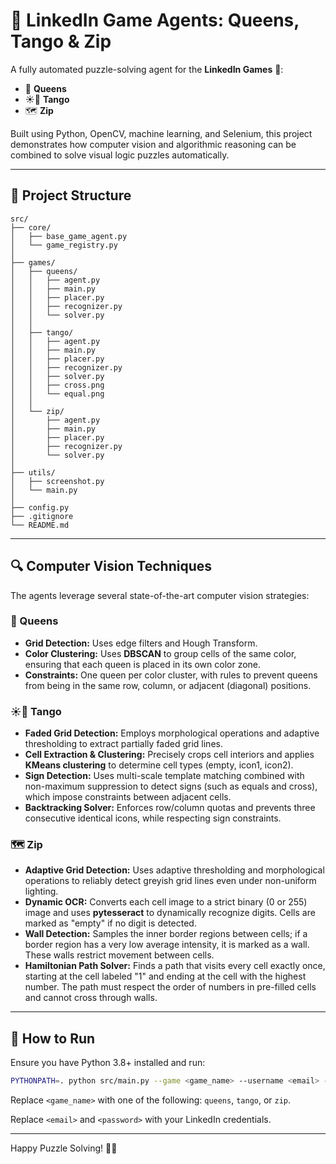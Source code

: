 # 🧠 LinkedIn Game Agents: Queens, Tango & Zip

A fully automated puzzle-solving agent for the **LinkedIn Games** 🧩:  
- 👑 **Queens**
- ☀️🌙 **Tango**
- 🗺️ **Zip**

Built using Python, OpenCV, machine learning, and Selenium, this project demonstrates how computer vision and algorithmic reasoning can be combined to solve visual logic puzzles automatically.

---

## 📁 Project Structure
```plaintext
src/
├── core/
│   ├── base_game_agent.py     
│   └── game_registry.py       
│
├── games/
│   ├── queens/
│   │   ├── agent.py
│   │   ├── main.py
│   │   ├── placer.py
│   │   ├── recognizer.py
│   │   └── solver.py
│   │
│   ├── tango/
│   │   ├── agent.py
│   │   ├── main.py
│   │   ├── placer.py
│   │   ├── recognizer.py
│   │   ├── solver.py
│   │   ├── cross.png
│   │   └── equal.png
│   │
│   └── zip/
│       ├── agent.py         
│       ├── main.py
│       ├── placer.py        
│       ├── recognizer.py    
│       └── solver.py        
│
├── utils/
│   ├── screenshot.py
│   └── main.py                
│
├── config.py                  
├── .gitignore
└── README.md
```
---

## 🔍 Computer Vision Techniques

The agents leverage several state-of-the-art computer vision strategies:

### 👑 Queens
- **Grid Detection:** Uses edge filters and Hough Transform.
- **Color Clustering:** Uses **DBSCAN** to group cells of the same color, ensuring that each queen is placed in its own color zone.
- **Constraints:** One queen per color cluster, with rules to prevent queens from being in the same row, column, or adjacent (diagonal) positions.

### ☀️🌙 Tango
- **Faded Grid Detection:** Employs morphological operations and adaptive thresholding to extract partially faded grid lines.
- **Cell Extraction & Clustering:** Precisely crops cell interiors and applies **KMeans clustering** to determine cell types (empty, icon1, icon2).
- **Sign Detection:** Uses multi-scale template matching combined with non-maximum suppression to detect signs (such as equals and cross), which impose constraints between adjacent cells.
- **Backtracking Solver:** Enforces row/column quotas and prevents three consecutive identical icons, while respecting sign constraints.

### 🗺️ Zip
- **Adaptive Grid Detection:** Uses adaptive thresholding and morphological operations to reliably detect greyish grid lines even under non-uniform lighting.
- **Dynamic OCR:** Converts each cell image to a strict binary (0 or 255) image and uses **pytesseract** to dynamically recognize digits. Cells are marked as "empty" if no digit is detected.
- **Wall Detection:** Samples the inner border regions between cells; if a border region has a very low average intensity, it is marked as a wall. These walls restrict movement between cells.
- **Hamiltonian Path Solver:** Finds a path that visits every cell exactly once, starting at the cell labeled "1" and ending at the cell with the highest number. The path must respect the order of numbers in pre-filled cells and cannot cross through walls.

---

## 🚀 How to Run

Ensure you have Python 3.8+ installed and run:

```bash
PYTHONPATH=. python src/main.py --game <game_name> --username <email> --password <password>
```

Replace `<game_name>` with one of the following: `queens`, `tango`, or `zip`.

Replace `<email>` and `<password>` with your LinkedIn credentials.

---

Happy Puzzle Solving! 🚀🎉